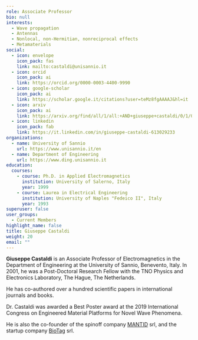 ```yaml
---
role: Associate Professor
bio: null
interests:
  - Wave propagation
  - Antennas
  - Nonlocal, non-Hermitian, nonreciprocal effects
  - Metamaterials
social:
  - icon: envelope
    icon_pack: fas
    link: mailto:castaldi@unisannio.it
  - icon: orcid
    icon_pack: ai
    link: https://orcid.org/0000-0003-4400-9990
  - icon: google-scholar
    icon_pack: ai
    link: https://scholar.google.it/citations?user=teMz8fgAAAAJ&hl=it
  - icon: arxiv
    icon_pack: ai
    link: https://arxiv.org/find/all/1/all:+AND+giuseppe+castaldi/0/1/0/all/0/1
  - icon: linkedin
    icon_pack: fab
    link: https://it.linkedin.com/in/giuseppe-castaldi-613029233
organizations:
  - name: University of Sannio
    url: https://www.unisannio.it/en
  - name: Department of Engineering
    url: https://www.ding.unisannio.it
education:
  courses:
    - course: Ph.D. in Applied Electromagnetics
      institution: University of Salerno, Italy
      year: 1999
    - course: Laurea in Electrical Engineering
      institution: University of Naples "Fedeico II", Italy
      year: 1993
superuser: false
user_groups:
  - Current Members
highlight_name: false
title: Giuseppe Castaldi
weight: 20
email: ""
---
```

**Giuseppe Castaldi** is an Associate Professor of Electromagnetics in the Department of Engineering at the University of Sannio, Benevento, Italy.
In 2001, he was a Post-Doctoral Research Fellow with the TNO Physics and Electronics Laboratory, The Hague, The Netherlands.

He has co-authored over a hundred scientific papers in international journals and books.

Dr. Castaldi was awarded a Best Poster award at the 2019 International Congress on Engineered Material Platforms for Novel Wave Phenomena. 

He is also the co-founder of the spinoff company [MANTID](/spinoff/mantid) srl, and the startup company [BioTag](/spinoff/biotag) srl.
